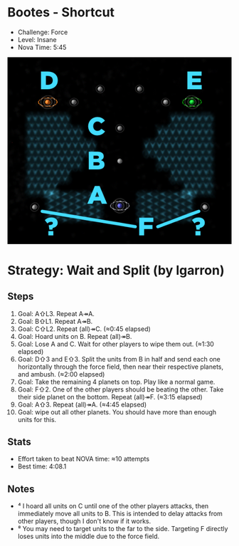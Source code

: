 # Bootes - Shortcut

- Challenge: Force
- Level: Insane
- Nova Time: 5:45

![Screenshot of level with labeled planets.](img/shortcut-planets.png)

# Strategy: Wait and Split (by lgarron)

## Steps

1. Goal: A⇧L3. Repeat A↠A.
2. Goal: B⇧L1. Repeat A↠B.
3. Goal: C⇧L2. Repeat (all)↠C. (≈0:45 elapsed)
4. Goal: Hoard units on B. Repeat (all)↠B.
5. Goal: Lose A and C. Wait for other players to wipe them out. (≈1:30 elapsed)
6. Goal: D⇧3 and E⇧3. Split the units from B in half and send each one horizontally through the force field, then near their respective planets, and ambush. (≈2:00 elapsed)
7. Goal: Take the remaining 4 planets on top. Play like a normal game.
8. Goal: F⇧2. One of the other players should be beating the other. Take their side planet on the bottom. Repeat (all)↠F. (≈3:15 elapsed)
9. Goal: A⇧3. Repeat (all)↠A. (≈4:45 elapsed)
10. Goal: wipe out all other planets. You should have more than enough units for this.

## Stats

- Effort taken to beat NOVA time: ≈10 attempts
- Best time: 4:08.1

## Notes

- ⁴ I hoard all units on C until one of the other players attacks, then immediately move all units to B. This is intended to delay attacks from other players, though I don't know if it works.
- ⁸ You may need to target units to the far to the side. Targeting F directly loses units into the middle due to the force field.
